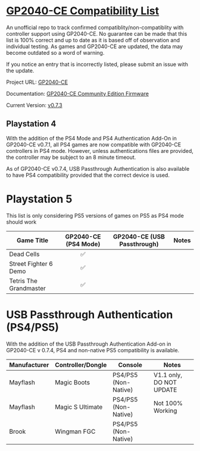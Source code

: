 # [GP2040-CE Compatibility List](https://github.com/InfraredAces/GP2040-CE-Compatibility-List)

An unofficial repo to track confirmed compatiblity/non-compatiblity with controller support using GP2040-CE. No guarantee can be made that this list is 100% correct and up to date as it is based off of observation and individual testing. As games and GP2040-CE are updated, the data may become outdated so a word of warning.

If you notice an entry that is incorrectly listed, please submit an issue with the update.

Project URL: [GP2040-CE](https://github.com/OpenStickCommunity/GP2040-CE)

Documentation: [GP2040-CE Community Edition Firmware](https://gp2040-ce.info/#/)

Current Version: [v0.7.3](https://gp2040-ce.info/#/download)

## Playstation 4

With the addition of the PS4 Mode and PS4 Authentication Add-On in GP2040-CE v0.7.1, all PS4 games are now compatible with GP2040-CE controllers in PS4 mode. However, unless authentications files are provided, the controller may be subject to an 8 minute timeout.

As of GP2040-CE v0.7.4, USB Passthrough Authentication is also available to have PS4 compatibility provided that the correct device is used.

# Playstation 5

This list is only considering PS5 versions of games on PS5 as PS4 mode should work 

| Game Title             | GP2040-CE (PS4 Mode) | GP2040-CE (USB Passthrough) | Notes |
|------------------------|:--------------------:|:---------------------------:|-------|
| Dead Cells             |           ✅          |                             |       |
| Street Fighter 6 Demo  |           ✅          |                             |       |
| Tetris The Grandmaster |           ✅          |                             |       |

# USB Passthrough Authentication (PS4/PS5)

With the addition of the USB Passthrough Authentication Add-on in GP2040-CE v 0.7.4, PS4 and non-native PS5 compatibility is available.

| Manufacturer | Controller/Dongle | Console              | Notes                    |
|--------------|-------------------|----------------------|--------------------------|
| Mayflash     | Magic Boots       | PS4/PS5 (Non-Native) | V1.1 only, DO NOT UPDATE |
| Mayflash     | Magic S Ultimate  | PS4/PS5 (Non-Native) | Not 100% Working         |
| Brook        | Wingman FGC       | PS4/PS5 (Non-Native) |                          |
